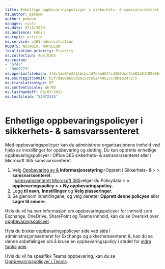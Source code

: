 ```yaml
---
title: Enhetlige oppbevaringspolicyer i sikkerhets- & samsvarssenteret
ms.author: pebaum
author: pebaum
manager: scotv
ms.date: 07/8/2020
ms.audience: Admin
ms.topic: article
ms.service: o365-administration
ROBOTS: NOINDEX, NOFOLLOW
localization_priority: Priority
ms.collection: Adm_O365
ms.custom:
- "5745"
- "9000273"
ms.openlocfilehash: 1f6c1ae0fe2261bcbc3d7eaad874cd250dcc7eb82a8df89656fec9d5e60843ca
ms.sourcegitcommit: b5f7da89a650d2915dc652449623c78be6247175
ms.translationtype: MT
ms.contentlocale: nb-NO
ms.lasthandoff: 08/05/2021
ms.locfileid: "53972320"
---
```

# <a name="unified-retention-policies-in-the-security--compliance-center"></a>Enhetlige oppbevaringspolicyer i sikkerhets- & samsvarssenteret

Med oppbevaringspolicyer kan du administrere organisasjonens innhold ved hjelp av innstillinger for oppbevaring og sletting. Du kan opprette enhetlige oppbevaringspolicyer i Office 365 sikkerhets- & samsvarssenteret eller i Microsoft 365 samsvarssenteret. 

1. Velg [Oppbevaring av &](https://go.microsoft.com/fwlink/p/?linkid=2077143) **Informasjonsstyring**+Opprett i Sikkerhets- &  >    >  **samsvarssenteret**. <br/>
    I [samsvarssenteret Microsoft 365](https://go.microsoft.com/fwlink/p/?linkid=2077149)velger du Policydata  >  **> oppbevaringspolicy > + Ny oppbevaringspolicy.**
2. Legg **til navn,** **Innstillinger** og **Velg plasseringer**.
3. Se gjennom innstillingene, og velg deretter **Opprett denne policyen** eller **Lagre til senere**.  
      
Hvis du vil ha mer informasjon om oppbevaringspolicyer for innhold som Exchange, OneDrive, SharePoint og Teams innhold, kan du se Oversikt over [oppbevaringspolicyer](https://go.microsoft.com/fwlink/?linkid=2127785).  
    
Hvis du bruker oppbevaringspolicyer side ved side i administrasjonssenteret for Exchange og sikkerhetssenteret &, kan du se denne anbefalingen om å bruke en oppbevaringspolicy i stedet for [eldre funksjoner](/microsoft-365/compliance/retention-policies#use-a-retention-policy-instead-of-older-features).  
    
Hvis du vil ha spesifikk Teams oppbevaring, kan du se [Oppbevaringspolicyer i Teams](/microsoftteams/retention-policies).